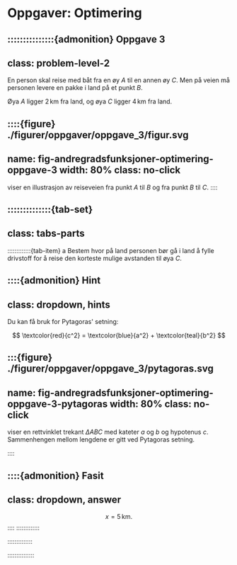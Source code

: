 # Oppgaver: Optimering


:::::::::::::::{admonition} Oppgave 3
---
class: problem-level-2
---
En person skal reise med båt fra en øy $A$ til en annen øy $C$. Men på veien må personen levere en pakke i land på et punkt $B$. 

Øya $A$ ligger $2 \, \textrm{km}$ fra land, og øya $C$ ligger $4 \, \textrm{km}$ fra land.




::::{figure} ./figurer/oppgaver/oppgave_3/figur.svg
---
name: fig-andregradsfunksjoner-optimering-oppgave-3
width: 80%
class: no-click
---
viser en illustrasjon av reiseveien fra punkt $A$ til $B$ og fra punkt $B$ til $C$. 
::::

::::::::::::::{tab-set}
---
class: tabs-parts
---
:::::::::::::{tab-item} a
Bestem hvor på land personen bør gå i land å fylle drivstoff for å reise den korteste mulige avstanden til øya $C$.


::::{admonition} Hint
---
class: dropdown, hints
---
Du kan få bruk for Pytagoras' setning:

$$
\textcolor{red}{c^2} = \textcolor{blue}{a^2} + \textcolor{teal}{b^2}
$$

:::{figure} ./figurer/oppgaver/oppgave_3/pytagoras.svg
---
name: fig-andregradsfunksjoner-optimering-oppgave-3-pytagoras
width: 80%
class: no-click
---
viser en rettvinklet trekant $\Delta ABC$ med kateter $a$ og $b$ og hypotenus $c$. Sammenhengen mellom lengdene er gitt ved Pytagoras setning. 

::::

::::{admonition} Fasit
---
class: dropdown, answer
---
$$
x = 5 \, \mathrm{km}.
$$
::::
:::::::::::::

::::::::::::::

:::::::::::::::
